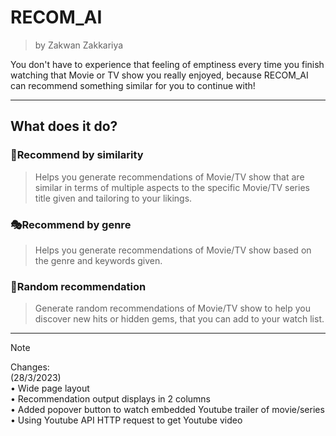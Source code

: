 # **RECOM_AI** 
  >by Zakwan Zakkariya

You don't have to experience that feeling of emptiness every time you finish watching that Movie or TV show you really enjoyed, because RECOM_AI can recommend something similar for you to continue with! 
___

## What does it do?
### 🍿Recommend by similarity
>Helps you generate recommendations of Movie/TV show that are similar in terms of multiple aspects to the specific Movie/TV series title given and tailoring to your likings.

### 🎭Recommend by genre
>Helps you generate recommendations of Movie/TV show based on the genre and keywords given.

### 🔀Random recommendation
>Generate random recommendations of Movie/TV show to help you discover new hits or hidden gems, that you can add to your watch list.
___

> [!NOTE]
> Changes:  
(28/3/2023)    
  • Wide page layout  
  • Recommendation output displays in 2 columns  
  • Added popover button to watch embedded Youtube trailer of movie/series  
  • Using Youtube API HTTP request to get Youtube video

